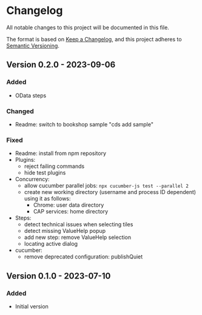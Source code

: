 # Changelog

All notable changes to this project will be documented in this file.

The format is based on [Keep a Changelog](https://keepachangelog.com/en/1.0.0/),
and this project adheres to [Semantic Versioning](https://semver.org/spec/v2.0.0.html).

## Version 0.2.0 - 2023-09-06

### Added

* OData steps

### Changed

* Readme: switch to bookshop sample "cds add sample"

### Fixed

* Readme: install from npm repository
* Plugins:
  - reject failing commands
  - hide test plugins
* Concurrency:
  - allow cucumber parallel jobs: `npx cucumber-js test --parallel 2`
  - create new working directory (username and process ID dependent) using it as follows:
    - Chrome: user data directory
    - CAP services: home directory
* Steps:
  - detect technical issues when selecting tiles
  - detect missing ValueHelp popup
  - add new step: remove ValueHelp selection
  - locating active dialog
* cucumber:
  - remove deprecated configuration: publishQuiet

## Version 0.1.0 - 2023-07-10

### Added

- Initial version
